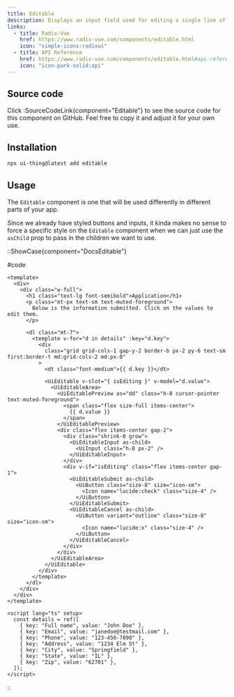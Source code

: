 ```yaml
---
title: Editable
description: Displays an input field used for editing a single line of text, rendering as static text on load. It transforms into a text input field when the edit interaction is triggered.
links:
  - title: Radix-Vue
    href: https://www.radix-vue.com/components/editable.html
    icon: "simple-icons:radixui"
  - title: API Reference
    href: https://www.radix-vue.com/components/editable.html#api-reference
    icon: "icon-park-solid:api"
---
```


## Source code

Click :SourceCodeLink{component="Editable"} to see the source code for this component on GitHub. Feel free to copy it and adjust it for your own use.

## Installation

```bash
npx ui-thing@latest add editable
```

## Usage

The `Editable` component is one that will be used differently in different parts of your app.

Since we already have styled buttons and inputs, it kinda makes no sense to force a specific style on the `Editable` component when we can just use the `asChild` prop to pass in the children we want to use.

::ShowCase{component="DocsEditable"}

#code

```vue [DocsEditable.vue]
<template>
  <div>
    <div class="w-full">
      <h1 class="text-lg font-semibold">Application</h1>
      <p class="mt-px text-sm text-muted-foreground">
        Below is the information submitted. Click on the values to edit them.
      </p>

      <dl class="mt-7">
        <template v-for="d in details" :key="d.key">
          <div
            class="grid grid-cols-1 gap-y-2 border-b px-2 py-6 text-sm first:border-t md:grid-cols-2 md:px-0"
          >
            <dt class="font-medium">{{ d.key }}</dt>

            <UiEditable v-slot="{ isEditing }" v-model="d.value">
              <UiEditableArea>
                <UiEditablePreview as="dd" class="h-8 cursor-pointer text-muted-foreground">
                  <span class="flex size-full items-center">
                    {{ d.value }}
                  </span>
                </UiEditablePreview>
                <div class="flex items-center gap-2">
                  <div class="shrink-0 grow">
                    <UiEditableInput as-child>
                      <UiInput class="h-8 px-2" />
                    </UiEditableInput>
                  </div>
                  <div v-if="isEditing" class="flex items-center gap-1">
                    <UiEditableSubmit as-child>
                      <UiButton class="size-8" size="icon-sm">
                        <Icon name="lucide:check" class="size-4" />
                      </UiButton>
                    </UiEditableSubmit>
                    <UiEditableCancel as-child>
                      <UiButton variant="outline" class="size-8" size="icon-sm">
                        <Icon name="lucide:x" class="size-4" />
                      </UiButton>
                    </UiEditableCancel>
                  </div>
                </div>
              </UiEditableArea>
            </UiEditable>
          </div>
        </template>
      </dl>
    </div>
  </div>
</template>

<script lang="ts" setup>
  const details = ref([
    { key: "Full name", value: "John Doe" },
    { key: "Email", value: "janedoe@testmail.com" },
    { key: "Phone", value: "123-456-7890" },
    { key: "Address", value: "1234 Elm St" },
    { key: "City", value: "Springfield" },
    { key: "State", value: "IL" },
    { key: "Zip", value: "62701" },
  ]);
</script>
```

::
